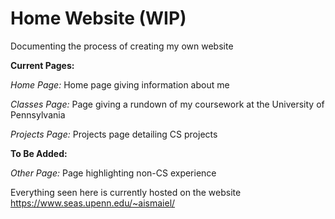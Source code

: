 # Home Website (WIP)
Documenting the process of creating my own website

**Current Pages:**

*Home Page:* Home page giving information about me

*Classes Page:* Page giving a rundown of my coursework at the University of Pennsylvania

*Projects Page:* Projects page detailing CS projects

**To Be Added:**

*Other Page:* Page highlighting non-CS experience

Everything seen here is currently hosted on the website https://www.seas.upenn.edu/~aismaiel/
